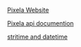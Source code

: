 [Pixela Website](https://pixe.la/)

[Pixela api documention](https://docs.pixe.la/)


[stritime and datetime](https://www.w3schools.com/python/python_datetime.asp)

